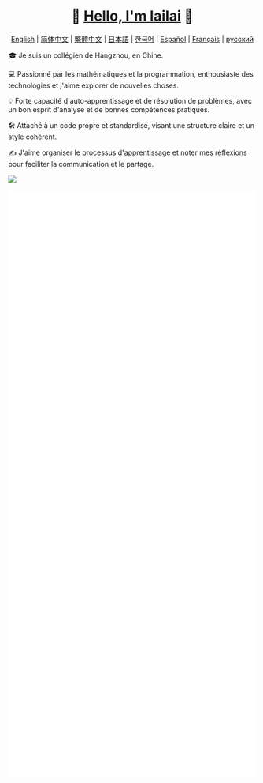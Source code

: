 <div align="center">
  <h1>🎉 <a href="https://lailai.one">Hello, I'm lailai</a> 🥳</h1>
  <p><a href="README.md">English</a> | <a href="README.zh-Hans.md">简体中文</a> | <a href="README.zh-Hant.md">繁體中文</a> | <a href="README.ja.md">日本語</a> | <a href="README.ko.md">한국어</a> | <a href="README.es.md">Español</a> | <a href="README.fr.md">Français</a> | <a href="README.ru.md">русский</a></p>
</div>

🎓 Je suis un collégien de Hangzhou, en Chine.

💻 Passionné par les mathématiques et la programmation, enthousiaste des technologies et j'aime explorer de nouvelles choses.

💡 Forte capacité d'auto-apprentissage et de résolution de problèmes, avec un bon esprit d'analyse et de bonnes compétences pratiques.

🛠️ Attaché à un code propre et standardisé, visant une structure claire et un style cohérent.

✍️ J'aime organiser le processus d'apprentissage et noter mes réflexions pour faciliter la communication et le partage.

![](https://skillicons.dev/icons?i=c,cpp,py,java,md,latex,html,css,js,ts,react,tailwind,qt,cmake,npm,git,github,vscode,visualstudio,linux,windows,docker,cloudflare,wordpress&perline=12)

![](https://raw.githubusercontent.com/lailai0916/github-stats/master/generated/overview.svg#gh-dark-mode-only)![](https://raw.githubusercontent.com/lailai0916/github-stats/master/generated/overview.svg#gh-light-mode-only)
![](https://raw.githubusercontent.com/lailai0916/github-stats/master/generated/languages.svg#gh-dark-mode-only)![](https://raw.githubusercontent.com/lailai0916/github-stats/master/generated/languages.svg#gh-light-mode-only)
